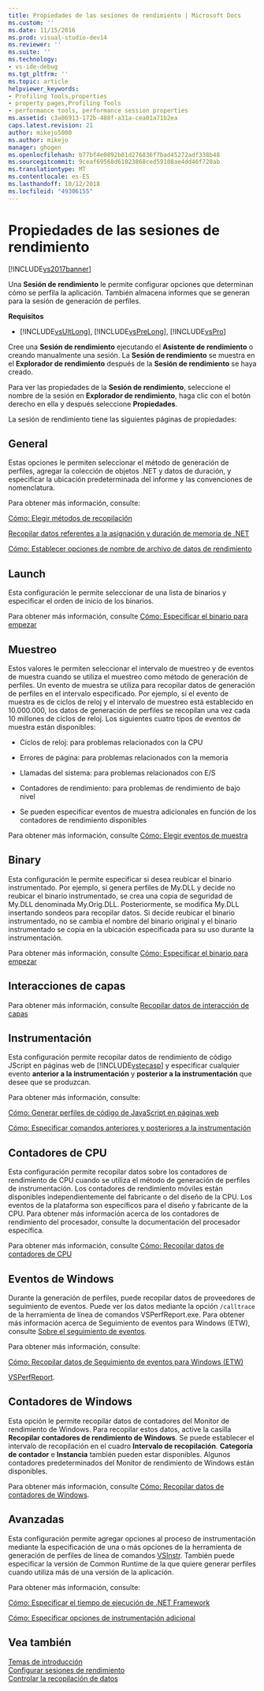 ```yaml
---
title: Propiedades de las sesiones de rendimiento | Microsoft Docs
ms.custom: ''
ms.date: 11/15/2016
ms.prod: visual-studio-dev14
ms.reviewer: ''
ms.suite: ''
ms.technology:
- vs-ide-debug
ms.tgt_pltfrm: ''
ms.topic: article
helpviewer_keywords:
- Profiling Tools,properties
- property pages,Profiling Tools
- performance tools, performance session properties
ms.assetid: c3a86913-172b-488f-a31a-cea01a71b2ea
caps.latest.revision: 21
author: mikejo5000
ms.author: mikejo
manager: ghogen
ms.openlocfilehash: b77bf4e0892b81d276836f7bad45272adf338b48
ms.sourcegitcommit: 9ceaf69568d61023868ced59108ae4dd46f720ab
ms.translationtype: MT
ms.contentlocale: es-ES
ms.lasthandoff: 10/12/2018
ms.locfileid: "49306155"
---
```

# <a name="performance-session-properties"></a>Propiedades de las sesiones de rendimiento
[!INCLUDE[vs2017banner](../includes/vs2017banner.md)]

Una **Sesión de rendimiento** le permite configurar opciones que determinan cómo se perfila la aplicación. También almacena informes que se generan para la sesión de generación de perfiles.  
  
 **Requisitos**  
  
-   [!INCLUDE[vsUltLong](../includes/vsultlong-md.md)], [!INCLUDE[vsPreLong](../includes/vsprelong-md.md)], [!INCLUDE[vsPro](../includes/vspro-md.md)]  
  
 Cree una **Sesión de rendimiento** ejecutando el **Asistente de rendimiento** o creando manualmente una sesión. La **Sesión de rendimiento** se muestra en el **Explorador de rendimiento** después de la **Sesión de rendimiento** se haya creado.  
  
 Para ver las propiedades de la **Sesión de rendimiento**, seleccione el nombre de la sesión en **Explorador de rendimiento**, haga clic con el botón derecho en ella y después seleccione **Propiedades**.  
  
 La sesión de rendimiento tiene las siguientes páginas de propiedades:  
  
## <a name="general"></a>General  
 Estas opciones le permiten seleccionar el método de generación de perfiles, agregar la colección de objetos .NET y datos de duración, y especificar la ubicación predeterminada del informe y las convenciones de nomenclatura.  
  
 Para obtener más información, consulte:  
  
 [Cómo: Elegir métodos de recopilación](../profiling/how-to-choose-collection-methods.md)  
  
 [Recopilar datos referentes a la asignación y duración de memoria de .NET](../profiling/collecting-dotnet-memory-allocation-and-lifetime-data.md)  
  
 [Cómo: Establecer opciones de nombre de archivo de datos de rendimiento](../profiling/how-to-set-performance-data-file-name-options.md)  
  
## <a name="launch"></a>Launch  
 Esta configuración le permite seleccionar de una lista de binarios y especificar el orden de inicio de los binarios.  
  
 Para obtener más información, consulte [Cómo: Especificar el binario para empezar](../profiling/how-to-specify-the-binary-to-start.md)  
  
## <a name="sampling"></a>Muestreo  
 Estos valores le permiten seleccionar el intervalo de muestreo y de eventos de muestra cuando se utiliza el muestreo como método de generación de perfiles. Un evento de muestra se utiliza para recopilar datos de generación de perfiles en el intervalo especificado. Por ejemplo, si el evento de muestra es de ciclos de reloj y el intervalo de muestreo está establecido en 10.000.000, los datos de generación de perfiles se recopilan una vez cada 10 millones de ciclos de reloj. Los siguientes cuatro tipos de eventos de muestra están disponibles:  
  
-   Ciclos de reloj: para problemas relacionados con la CPU  
  
-   Errores de página: para problemas relacionados con la memoria  
  
-   Llamadas del sistema: para problemas relacionados con E/S  
  
-   Contadores de rendimiento: para problemas de rendimiento de bajo nivel  
  
-   Se pueden especificar eventos de muestra adicionales en función de los contadores de rendimiento disponibles  
  
 Para obtener más información, consulte [Cómo: Elegir eventos de muestra](../profiling/how-to-choose-sampling-events.md)  
  
## <a name="binary"></a>Binary  
 Esta configuración le permite especificar si desea reubicar el binario instrumentado. Por ejemplo, si genera perfiles de My.DLL y decide no reubicar el binario instrumentado, se crea una copia de seguridad de My.DLL denominada My.Orig.DLL. Posteriormente, se modifica My.DLL insertando sondeos para recopilar datos. Si decide reubicar el binario instrumentado, no se cambia el nombre del binario original y el binario instrumentado se copia en la ubicación especificada para su uso durante la instrumentación.  
  
 Para obtener más información, consulte [Cómo: Especificar el binario para empezar](../profiling/how-to-specify-the-binary-to-start.md)  
  
## <a name="tier-interactions"></a>Interacciones de capas  
 Para obtener más información, consulte [Recopilar datos de interacción de capas](../profiling/collecting-tier-interaction-data.md)  
  
## <a name="instrumentation"></a>Instrumentación  
 Esta configuración permite recopilar datos de rendimiento de código JScript en páginas web de [!INCLUDE[vstecasp](../includes/vstecasp-md.md)] y especificar cualquier evento **anterior a la instrumentación** y **posterior a la instrumentación** que desee que se produzcan.  
  
 Para obtener más información, consulte:  
  
 [Cómo: Generar perfiles de código de JavaScript en páginas web](../profiling/how-to-profile-javascript-code-in-web-pages.md)  
  
 [Cómo: Especificar comandos anteriores y posteriores a la instrumentación](../profiling/how-to-specify-pre-and-post-instrument-commands.md)  
  
## <a name="cpu-counters"></a>Contadores de CPU  
 Esta configuración permite recopilar datos sobre los contadores de rendimiento de CPU cuando se utiliza el método de generación de perfiles de instrumentación. Los contadores de rendimiento móviles están disponibles independientemente del fabricante o del diseño de la CPU. Los eventos de la plataforma son específicos para el diseño y fabricante de la CPU. Para obtener más información acerca de los contadores de rendimiento del procesador, consulte la documentación del procesador específica.  
  
 Para obtener más información, consulte [Cómo: Recopilar datos de contadores de CPU](../profiling/how-to-collect-cpu-counter-data.md)  
  
## <a name="windows-events"></a>Eventos de Windows  
 Durante la generación de perfiles, puede recopilar datos de proveedores de seguimiento de eventos. Puede ver los datos mediante la opción `/calltrace` de la herramienta de línea de comandos VSPerfReport.exe. Para obtener más información acerca de Seguimiento de eventos para Windows (ETW), consulte [Sobre el seguimiento de eventos](http://go.microsoft.com/fwlink/?linkid=90752).  
  
 Para obtener más información, consulte:  
  
 [Cómo: Recopilar datos de Seguimiento de eventos para Windows (ETW)](../profiling/how-to-collect-event-tracing-for-windows-etw-data.md)  
  
 [VSPerfReport](../profiling/vsperfreport.md).  
  
## <a name="windows-counters"></a>Contadores de Windows  
 Esta opción le permite recopilar datos de contadores del Monitor de rendimiento de Windows. Para recopilar estos datos, active la casilla **Recopilar contadores de rendimiento de Windows**. Se puede establecer el intervalo de recopilación en el cuadro **Intervalo de recopilación**. **Categoría de contador** e **Instancia** también pueden estar disponibles. Algunos contadores predeterminados del Monitor de rendimiento de Windows están disponibles.  
  
 Para obtener más información, consulte [Cómo: Recopilar datos de contadores de Windows](../profiling/how-to-collect-windows-counter-data.md).  
  
## <a name="advanced"></a>Avanzadas  
 Esta configuración permite agregar opciones al proceso de instrumentación mediante la especificación de una o más opciones de la herramienta de generación de perfiles de línea de comandos [VSInstr](../profiling/vsinstr.md). También puede especificar la versión de Common Runtime de la que quiere generar perfiles cuando utiliza más de una versión de la aplicación.  
  
 Para obtener más información, consulte:  
  
 [Cómo: Especificar el tiempo de ejecución de .NET Framework](../profiling/how-to-specify-the-dotnet-framework-runtime.md)  
  
 [Cómo: Especificar opciones de instrumentación adicional](../profiling/how-to-specify-additional-instrumentation-options.md)  
  
## <a name="see-also"></a>Vea también  
 [Temas de introducción](../profiling/overviews-performance-tools.md)   
 [Configurar sesiones de rendimiento](../profiling/configuring-performance-sessions.md)   
 [Controlar la recopilación de datos](../profiling/controlling-data-collection.md)



